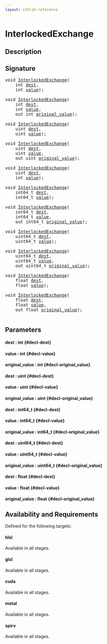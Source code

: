 ```yaml
---
layout: stdlib-reference
---
```


# InterlockedExchange

## Description





## Signature 

<pre>
<span class="code_keyword">void</span> <a href="/stdlib-reference/global-decls/InterlockedExchange">InterlockedExchange</a>(
    <span class="code_keyword">int</span> <a href="/stdlib-reference/global-decls/InterlockedExchange#decl-dest" class="code_param">dest</a>,
    <span class="code_keyword">int</span> <a href="/stdlib-reference/global-decls/InterlockedExchange#decl-value" class="code_param">value</a>);

<span class="code_keyword">void</span> <a href="/stdlib-reference/global-decls/InterlockedExchange">InterlockedExchange</a>(
    <span class="code_keyword">int</span> <a href="/stdlib-reference/global-decls/InterlockedExchange#decl-dest" class="code_param">dest</a>,
    <span class="code_keyword">int</span> <a href="/stdlib-reference/global-decls/InterlockedExchange#decl-value" class="code_param">value</a>,
    <span class="code_keyword">out</span> <span class="code_keyword">int</span> <a href="/stdlib-reference/global-decls/InterlockedExchange#decl-original_value" class="code_param">original_value</a>);

<span class="code_keyword">void</span> <a href="/stdlib-reference/global-decls/InterlockedExchange">InterlockedExchange</a>(
    <span class="code_keyword">uint</span> <a href="/stdlib-reference/global-decls/InterlockedExchange#decl-dest" class="code_param">dest</a>,
    <span class="code_keyword">uint</span> <a href="/stdlib-reference/global-decls/InterlockedExchange#decl-value" class="code_param">value</a>);

<span class="code_keyword">void</span> <a href="/stdlib-reference/global-decls/InterlockedExchange">InterlockedExchange</a>(
    <span class="code_keyword">uint</span> <a href="/stdlib-reference/global-decls/InterlockedExchange#decl-dest" class="code_param">dest</a>,
    <span class="code_keyword">uint</span> <a href="/stdlib-reference/global-decls/InterlockedExchange#decl-value" class="code_param">value</a>,
    <span class="code_keyword">out</span> <span class="code_keyword">uint</span> <a href="/stdlib-reference/global-decls/InterlockedExchange#decl-original_value" class="code_param">original_value</a>);

<span class="code_keyword">void</span> <a href="/stdlib-reference/global-decls/InterlockedExchange">InterlockedExchange</a>(
    <span class="code_keyword">uint</span> <a href="/stdlib-reference/global-decls/InterlockedExchange#decl-dest" class="code_param">dest</a>,
    <span class="code_keyword">int</span> <a href="/stdlib-reference/global-decls/InterlockedExchange#decl-value" class="code_param">value</a>);

<span class="code_keyword">void</span> <a href="/stdlib-reference/global-decls/InterlockedExchange">InterlockedExchange</a>(
    int64_t <a href="/stdlib-reference/global-decls/InterlockedExchange#decl-dest" class="code_param">dest</a>,
    int64_t <a href="/stdlib-reference/global-decls/InterlockedExchange#decl-value" class="code_param">value</a>);

<span class="code_keyword">void</span> <a href="/stdlib-reference/global-decls/InterlockedExchange">InterlockedExchange</a>(
    int64_t <a href="/stdlib-reference/global-decls/InterlockedExchange#decl-dest" class="code_param">dest</a>,
    int64_t <a href="/stdlib-reference/global-decls/InterlockedExchange#decl-value" class="code_param">value</a>,
    <span class="code_keyword">out</span> int64_t <a href="/stdlib-reference/global-decls/InterlockedExchange#decl-original_value" class="code_param">original_value</a>);

<span class="code_keyword">void</span> <a href="/stdlib-reference/global-decls/InterlockedExchange">InterlockedExchange</a>(
    uint64_t <a href="/stdlib-reference/global-decls/InterlockedExchange#decl-dest" class="code_param">dest</a>,
    uint64_t <a href="/stdlib-reference/global-decls/InterlockedExchange#decl-value" class="code_param">value</a>);

<span class="code_keyword">void</span> <a href="/stdlib-reference/global-decls/InterlockedExchange">InterlockedExchange</a>(
    uint64_t <a href="/stdlib-reference/global-decls/InterlockedExchange#decl-dest" class="code_param">dest</a>,
    uint64_t <a href="/stdlib-reference/global-decls/InterlockedExchange#decl-value" class="code_param">value</a>,
    <span class="code_keyword">out</span> uint64_t <a href="/stdlib-reference/global-decls/InterlockedExchange#decl-original_value" class="code_param">original_value</a>);

<span class="code_keyword">void</span> <a href="/stdlib-reference/global-decls/InterlockedExchange">InterlockedExchange</a>(
    <span class="code_keyword">float</span> <a href="/stdlib-reference/global-decls/InterlockedExchange#decl-dest" class="code_param">dest</a>,
    <span class="code_keyword">float</span> <a href="/stdlib-reference/global-decls/InterlockedExchange#decl-value" class="code_param">value</a>);

<span class="code_keyword">void</span> <a href="/stdlib-reference/global-decls/InterlockedExchange">InterlockedExchange</a>(
    <span class="code_keyword">float</span> <a href="/stdlib-reference/global-decls/InterlockedExchange#decl-dest" class="code_param">dest</a>,
    <span class="code_keyword">float</span> <a href="/stdlib-reference/global-decls/InterlockedExchange#decl-value" class="code_param">value</a>,
    <span class="code_keyword">out</span> <span class="code_keyword">float</span> <a href="/stdlib-reference/global-decls/InterlockedExchange#decl-original_value" class="code_param">original_value</a>);

</pre>

## Parameters

#### dest  : int {#decl-dest}
#### value  : int {#decl-value}
#### original\_value  : int {#decl-original_value}
#### dest  : uint {#decl-dest}
#### value  : uint {#decl-value}
#### original\_value  : uint {#decl-original_value}
#### dest  : int64\_t {#decl-dest}
#### value  : int64\_t {#decl-value}
#### original\_value  : int64\_t {#decl-original_value}
#### dest  : uint64\_t {#decl-dest}
#### value  : uint64\_t {#decl-value}
#### original\_value  : uint64\_t {#decl-original_value}
#### dest  : float {#decl-dest}
#### value  : float {#decl-value}
#### original\_value  : float {#decl-original_value}

## Availability and Requirements

Defined for the following targets:

#### hlsl
Available in all stages.

#### glsl
Available in all stages.

#### cuda
Available in all stages.

#### metal
Available in all stages.

#### spirv
Available in all stages.




